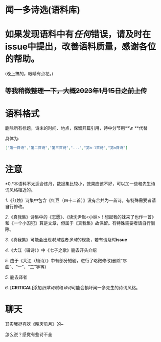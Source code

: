# 闻一多诗选(语料库)

# 如果发现语料中有*任何*错误，请及时在issue中提出，改善语料质量，感谢各位的帮助。
(晚上搞的，眼睛有点花。)

## ~~等我稍微整理一下，大概2023年1月15日之前上传~~

# 语料格式
删除所有标题，诗末的时间、地点，保留开篇引用，诗中分节用**\n **代替

具体为:
```json
["第一首诗","第二首诗","第三首诗","...","第n-1首诗","第n首诗"]
```

# 注意
*0.*本语料不太适合炼丹，数据集比较小，效果应该不好，可以加一些和先生诗词风格相近的。

*1.*《红烛》诗集中包含《红豆（四十二首）》没有合并为一首诗。有特殊需要者请自行修改。

*2.*《真我集》诗集中的《志愿》、《读沈尹默<小妹>！想起我的妹来了也作一首》和《一个小囚犯》算是文章，但属于《真我集》故保留。有特殊需要者请自行删除。

*3.*《真我集》可能会出现*缺诗*或者*多诗*的现象，若有请及时**issue**

*4.*《大江（辑诗）》中《七子之歌》删去开头介绍

*5.* 由于《大江（辑诗）》中有部分短剧，进行了略微修改(删除“序曲”、“一”、“二”等等)

*5.* 删去译者

*6.* [**CRITICAL**]添加*旧体诗赋*和*译诗*可能会损坏闻一多先生的诗词风格。

# 聊天
其实我挺喜欢《晚霁见月》的~

怎么说？感觉有些诗不全
